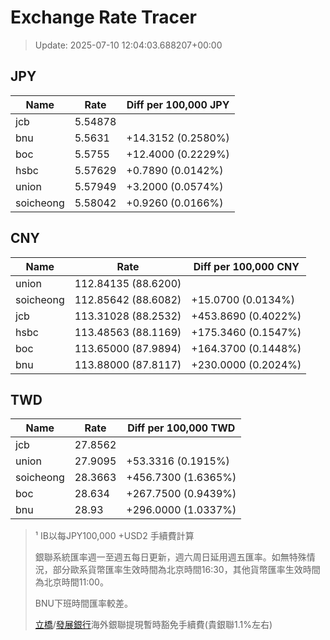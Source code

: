 # Exchange Rate Tracer

> Update: 2025-07-10 12:04:03.688207+00:00

## JPY

| Name      |    Rate | Diff per 100,000 JPY   |
|-----------|---------|------------------------|
| jcb       | 5.54878 |                        |
| bnu       | 5.5631  | +14.3152 (0.2580%)     |
| boc       | 5.5755  | +12.4000 (0.2229%)     |
| hsbc      | 5.57629 | +0.7890 (0.0142%)      |
| union     | 5.57949 | +3.2000 (0.0574%)      |
| soicheong | 5.58042 | +0.9260 (0.0166%)      |

## CNY

| Name      | Rate                | Diff per 100,000 CNY   |
|-----------|---------------------|------------------------|
| union     | 112.84135	(88.6200) |                        |
| soicheong | 112.85642	(88.6082) | +15.0700 (0.0134%)     |
| jcb       | 113.31028	(88.2532) | +453.8690 (0.4022%)    |
| hsbc      | 113.48563	(88.1169) | +175.3460 (0.1547%)    |
| boc       | 113.65000	(87.9894) | +164.3700 (0.1448%)    |
| bnu       | 113.88000	(87.8117) | +230.0000 (0.2024%)    |

## TWD

| Name      |    Rate | Diff per 100,000 TWD   |
|-----------|---------|------------------------|
| jcb       | 27.8562 |                        |
| union     | 27.9095 | +53.3316 (0.1915%)     |
| soicheong | 28.3663 | +456.7300 (1.6365%)    |
| boc       | 28.634  | +267.7500 (0.9439%)    |
| bnu       | 28.93   | +296.0000 (1.0337%)    |


> ¹ IB以每JPY100,000 +USD2 手續費計算
>
> 銀聯系統匯率週一至週五每日更新，週六周日延用週五匯率。如無特殊情況，部分歐系貨幣匯率生效時間為北京時間16:30，其他貨幣匯率生效時間為北京時間11:00。
>
> BNU下班時間匯率較差。
>
> [立橋](https://www.wlbank.com.mo/uploads/ueditor/file/20181211/1544536513900230.pdf)/[發展銀行](https://www.mdb.com.mo/Service_Charges_20230728.pdf)海外銀聯提現暫時豁免手續費(貴銀聯1.1%左右)

